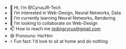 - 👋 Hi, I’m @CyrusJR-Tech
- 👀 I’m interested in Web-Design, Neural Networks, Data
- 🌱 I’m currently learning Neural Networks, Rendering
- 💞️ I’m looking to collaborate on Web-Design
- 📫 How to reach me redingcyrus@gmail.com
- 😄 Pronouns: He/Him
- ⚡ Fun fact: I'd love to sit at home and do nothing 

<!---
CyrusJR-Tech/CyrusJR-Tech is a ✨ special ✨ repository because its `README.md` (this file) appears on your GitHub profile.
You can click the Preview link to take a look at your changes.
--->
